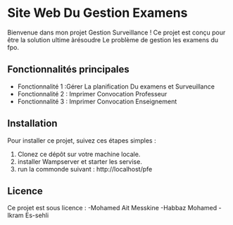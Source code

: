 # Site Web Du Gestion Examens

Bienvenue dans mon projet Gestion Surveillance ! Ce projet est conçu pour être la solution ultime àrésoudre Le problème de gestion les examens du fpo.


## Fonctionnalités principales

- Fonctionnalité 1 :Gérer La planification Du examens et Surveuillance
- Fonctionnalité 2 : Imprimer Convocation Professeur
- Fonctionnalité 3 : Imprimer Convocation Enseignement

## Installation

Pour installer ce projet, suivez ces étapes simples :

1. Clonez ce dépôt sur votre machine locale.
2. installer Wampserver et starter les servise.
3. run la commonde suivant : http://localhost/pfe



## Licence

Ce projet est sous licence :
-Mohamed Ait Messkine 
-Habbaz Mohamed 
-Ikram Es-sehli

